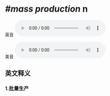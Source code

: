 # ***\#mass production*** n
英音
<audio src="./media/mass production1_AAC.aac" controls="controls"></audio>

美音
<audio src="./media/mass production2.aac" controls="controls"></audio>



  

英文释义
---
### 1.**批量生产**  


